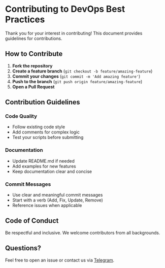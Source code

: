 # Contributing to DevOps Best Practices

Thank you for your interest in contributing! This document provides guidelines for contributions.

## How to Contribute

1. **Fork the repository**
2. **Create a feature branch** (`git checkout -b feature/amazing-feature`)
3. **Commit your changes** (`git commit -m 'Add amazing feature'`)
4. **Push to the branch** (`git push origin feature/amazing-feature`)
5. **Open a Pull Request**

## Contribution Guidelines

### Code Quality
- Follow existing code style
- Add comments for complex logic
- Test your scripts before submitting

### Documentation
- Update README.md if needed
- Add examples for new features
- Keep documentation clear and concise

### Commit Messages
- Use clear and meaningful commit messages
- Start with a verb (Add, Fix, Update, Remove)
- Reference issues when applicable

## Code of Conduct

Be respectful and inclusive. We welcome contributors from all backgrounds.

## Questions?

Feel free to open an issue or contact us via [Telegram](https://t.me/devops_best_practices).
